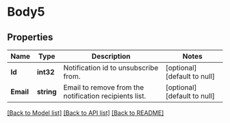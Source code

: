 # Body5

## Properties
Name | Type | Description | Notes
------------ | ------------- | ------------- | -------------
**Id** | **int32** | Notification id to unsubscribe from. | [optional] [default to null]
**Email** | **string** | Email to remove from the notification recipients list. | [optional] [default to null]

[[Back to Model list]](../README.md#documentation-for-models) [[Back to API list]](../README.md#documentation-for-api-endpoints) [[Back to README]](../README.md)

